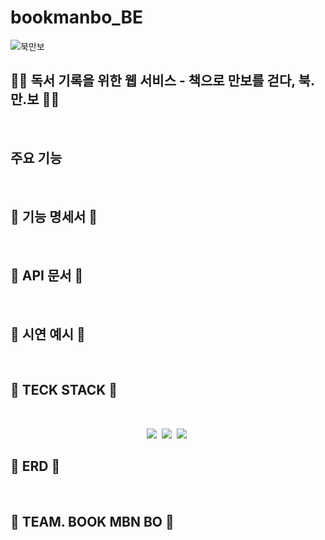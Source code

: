 # bookmanbo_BE


![북만보]()

## 📖👣 독서 기록을 위한 웹 서비스 - 책으로 만보를 걷다, 북.만.보 📖👣
<br>

## 주요 기능
<br>

## 📖 기능 명세서 👣
<br>

## 📖 API 문서 👣
<br>

## 📖 시연 예시 👣
<br>

## 📖 TECK STACK 👣
<br>
<p align="center">
  <img src="https://img.shields.io/badge/Java-007396?style=flat-square&logo=Java&logoColor=white"/></a>&nbsp
  <img src="https://img.shields.io/badge/Mysql-E6B91E?style=flat-square&logo=MySql&logoColor=white"/></a>&nbsp 
  <img src="https://img.shields.io/badge/SpringBoot-#6DB33F?style=flat-square&logo=MySql&logoColor=white"/></a>&nbsp 
</p>

## 📖 ERD 👣
<br>

## 📖 TEAM. BOOK MBN BO 👣
<br>




